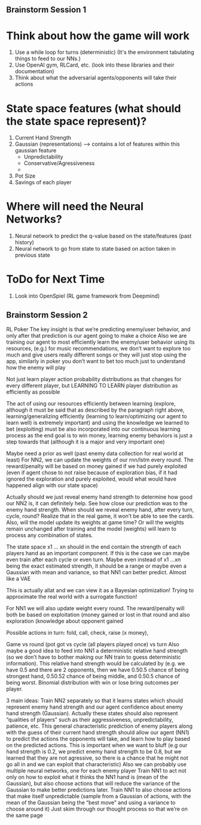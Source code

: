 ## Brainstorm Session 1

# Think about how the game will work
1. Use a while loop for turns (deterministic) (It's the environment tabulating things to feed to our NNs.)
2. Use OpenAI gym, RLCard, etc. (look into these libraries and their documentation)
3. Think about what the adversarial agents/opponents will take their actions

# State space features (what should the state space represent)?
1. Current Hand Strength
2. Gaussian (representations) --> contains a lot of features within this gaussian feature
    - Unpredictability
    - Conservative/Agressiveness
    - 
3. Pot Size
4. Savings of each player

# Where will need the Neural Networks?
1. Neural network to predict the q-value based on the state/features (past history)
2. Neural network to go from state to state based on action taken in previous state


# ToDo for Next Time
1. Look into OpenSpiel (RL game framework from Deepmind)


## Brainstorm Session 2

RL Poker
The key insight is that we’re predicting enemy/user behavior, and only after that prediction is our agent going to make a choice
Also we are training our agent to most efficiently learn the enemy/user behavior using its resources, (e.g.) for music recommendations, we don’t want to explore too much and give users really different songs or they will just stop using the app, similarly in poker you don’t want to bet too much just to understand how the enemy will play

Not just learn player action probability distributions as that changes for every different player, but LEARNING TO LEARN player distribution as efficiently as possible

The act of using our resources efficiently between learning (explore, although it must be said that as described by the paragraph right above, learning/generalizing efficiently (learning to learn/optimizing our agent to learn well) is extremely important) and using the knowledge we learned to bet (exploiting) must be also incorporated into our continuous learning process as the end goal is to win money, learning enemy behaviors is just a step towards that (although it is a major and very important one)

Maybe need a prior as well (past enemy data collection for real world at least)
For NN2, we can update the weights of our rnn/lstm every round. The reward/penalty will be based on money gained if we had purely exploited (even if agent chose to not raise because of exploration bias, if it had ignored the exploration and purely exploited, would what would have happened align with our state space)

Actually should we just reveal enemy hand strength to determine how good our NN2 is, it can definitely help. See how close our prediction was to the enemy hand strength. When should we reveal enemy hand, after every turn, cycle, round? Realize that in the real game, it won’t be able to see the cards. Also, will the model update its weights at game time? Or will the weights remain unchanged after training and the model (weights) will learn to process any combination of states.

The state space x1 … xn should in the end contain the strength of each players hand as an important component. If this is the case we can maybe even train after each cycle or even turn. Maybe even instead of x1 …xn being the exact estimated strength, it should be a range or maybe even a Gaussian with mean and variance, so that NN1 can better predict. Almost like a VAE

This is actually allat and we can view it as a Bayesian optimization! Trying to approximate the real world with a surrogate function!

For NN1 we will also update weight every round. The reward/penalty will both be based on exploitation (money gained or lost in that round and also exploration (knowledge about opponent gained

Possible actions in turn: fold, call, check, raise (x money), 

Game vs round (pot got vs cycle (all players played once) vs turn
Also maybe a good idea to feed into NN1 a deterministic relative hand strength (so we don’t have to bother making our NN train to guess deterministic information). This relative hand strength would be calculated by (e.g. we have 0.5 and there are 2 opponents, then we have 0.50.5 chance of being strongest hand, 0.50.52 chance of being middle, and 0.50.5 chance of being worst. Binomial distribution with win or lose bring outcomes per player.

3 main ideas:
Train NN2 separately so that it learns states which should represent enemy hand strength and our agent confidence about enemy hand strength (Gaussian). Actually these states should also represent “qualities of players” such as their aggressiveness, unpredictability, patience, etc. This general characteristic prediction of enemy players along with the guess of their current hand strength should allow our agent (NN1) to predict the actions the opponents will take, and learn how to play based on the predicted actions. This is important when we want to bluff (e.g our hand strength is 0.2, we predict enemy hand strength to be 0.8, but we learned that they are not agressive, so there is a chance that he might not go all in and we can exploit that characteristic) Also we can probably use multiple neural networks, one for each enemy player
Train NN1 to act not only on how to exploit what it thinks the NN1 hand is (mean of the Gaussian), but also choose actions that will reduce the variance of the Gaussian to make better predictions later.
Train NN1 to also choose actions that make itself unpredictable (sample from a Gaussian of actions, with the mean of the Gaussian being the “best move” and using a variance to choose around it)
Just skim through our thought process so that we’re on the same page
